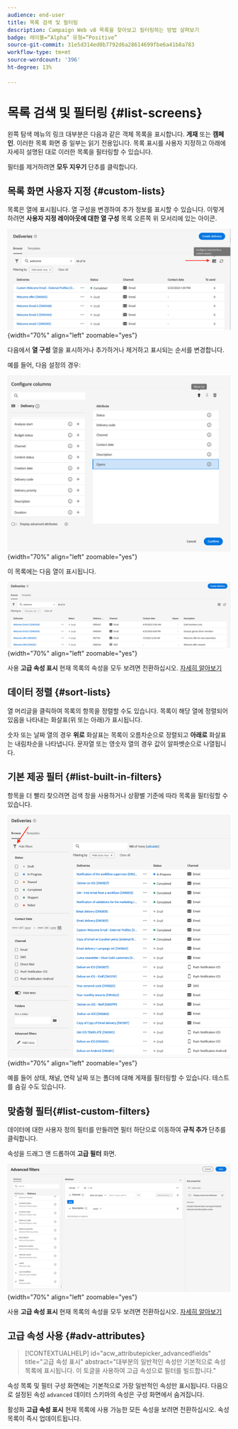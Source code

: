 ```yaml
---
audience: end-user
title: 목록 검색 및 필터링
description: Campaign Web v8 목록을 찾아보고 필터링하는 방법 살펴보기
badge: 레이블=“Alpha” 유형=“Positive”
source-git-commit: 31e5d314ed0b7792d6a28614699fbe6a41b8a783
workflow-type: tm+mt
source-wordcount: '396'
ht-degree: 13%

---
```



# 목록 검색 및 필터링 {#list-screens}

왼쪽 탐색 메뉴의 링크 대부분은 다음과 같은 객체 목록을 표시합니다. **게재** 또는 **캠페인**. 이러한 목록 화면 중 일부는 읽기 전용입니다. 목록 표시를 사용자 지정하고 아래에 자세히 설명된 대로 이러한 목록을 필터링할 수 있습니다.

필터를 제거하려면 **모두 지우기** 단추를 클릭합니다.

## 목록 화면 사용자 지정 {#custom-lists}

목록은 열에 표시됩니다. 열 구성을 변경하여 추가 정보를 표시할 수 있습니다. 이렇게 하려면 **사용자 지정 레이아웃에 대한 열 구성** 목록 오른쪽 위 모서리에 있는 아이콘.

![](assets/config-columns.png){width="70%" align="left" zoomable="yes"}

다음에서 **열 구성** 열을 표시하거나 추가하거나 제거하고 표시되는 순서를 변경합니다.

예를 들어, 다음 설정의 경우:

![](assets/columns.png){width="70%" align="left" zoomable="yes"}

이 목록에는 다음 열이 표시됩니다.

![](assets/column-sample.png){width="70%" align="left" zoomable="yes"}

사용 **고급 속성 표시** 현재 목록의 속성을 모두 보려면 전환하십시오. [자세히 알아보기](#adv-attributes)

## 데이터 정렬 {#sort-lists}

열 머리글을 클릭하여 목록의 항목을 정렬할 수도 있습니다. 목록이 해당 열에 정렬되어 있음을 나타내는 화살표(위 또는 아래)가 표시됩니다.

숫자 또는 날짜 열의 경우 **위로** 화살표는 목록이 오름차순으로 정렬되고 **아래로** 화살표는 내림차순을 나타냅니다. 문자열 또는 영숫자 열의 경우 값이 알파벳순으로 나열됩니다.

## 기본 제공 필터 {#list-built-in-filters}

항목을 더 빨리 찾으려면 검색 창을 사용하거나 상황별 기준에 따라 목록을 필터링할 수 있습니다.

![](assets/filter.png){width="70%" align="left" zoomable="yes"}

예를 들어 상태, 채널, 연락 날짜 또는 폴더에 대해 게재를 필터링할 수 있습니다. 테스트를 숨길 수도 있습니다.

## 맞춤형 필터{#list-custom-filters}

데이터에 대한 사용자 정의 필터를 만들려면 필터 하단으로 이동하여 **규칙 추가** 단추를 클릭합니다.

속성을 드래그 앤 드롭하여 **고급 필터** 화면.

![](assets/custom-filter.png){width="70%" align="left" zoomable="yes"}

사용 **고급 속성 표시** 현재 목록의 속성을 모두 보려면 전환하십시오. [자세히 알아보기](#adv-attributes)

## 고급 속성 사용 {#adv-attributes}

>[!CONTEXTUALHELP]
>id="acw_attributepicker_advancedfields"
>title="고급 속성 표시"
>abstract="대부분의 일반적인 속성만 기본적으로 속성 목록에 표시됩니다. 이 토글을 사용하여 고급 속성으로 필터를 빌드합니다."

속성 목록 및 필터 구성 화면에는 기본적으로 가장 일반적인 속성만 표시됩니다. 다음으로 설정된 속성 `advanced` 데이터 스키마의 속성은 구성 화면에서 숨겨집니다.

활성화 **고급 속성 표시** 현재 목록에 사용 가능한 모든 속성을 보려면 전환하십시오. 속성 목록이 즉시 업데이트됩니다.
